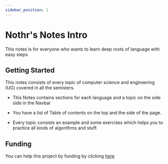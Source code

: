 ```yaml
---
sidebar_position: 1
---
```


# Nothr's Notes Intro

This notes is for everyone who wants to learn deep roots of language with easy steps

## Getting Started

This notes consists of every topic of computer science and engineering (UG) covered in all the semisters.

- This Notes contains sections for each language and a topic on the side side in the Navbar

- You have a list of Table of contents on the top and the side of the page.

- Every topic consists an example and some exercises which helps you to practice all kinds of algorithms and stuff.

## Funding

You can help this project by funding by clicking [here](https://nothr.me)

